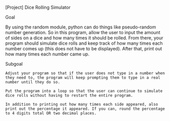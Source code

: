 [Project] Dice Rolling Simulator

Goal

By using the random module, python can do things like pseudo-random number generation. So in this program, allow the user to input the amount of sides on a dice and how many times it should be rolled. From there, your program should simulate dice rolls and keep track of how many times each number comes up (this does not have to be displayed). After that, print out how many times each number came up.

Subgoal

    Adjust your program so that if the user does not type in a number when they need to, the program will keep prompting them to type in a real number until they do so.

    Put the program into a loop so that the user can continue to simulate dice rolls without having to restart the entire program.

    In addition to printing out how many times each side appeared, also print out the percentage it appeared. If you can, round the percentage to 4 digits total OR two decimal places.